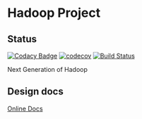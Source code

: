 # Hadoop Project
## Status
[![Codacy Badge](https://api.codacy.com/project/badge/Grade/88880bd2f3d346b8a2626391edb25798)](https://www.codacy.com/app/liuyuanbo92/hadoop-ng?utm_source=github.com&amp;utm_medium=referral&amp;utm_content=yuanboliu/hadoop-ng&amp;utm_campaign=Badge_Grade)
[![codecov](https://codecov.io/gh/yuanboliu/hadoop-ng/branch/master/graph/badge.svg)](https://codecov.io/gh/yuanboliu/hadoop-ng)
[![Build Status](https://travis-ci.org/yuanboliu/hadoop-ng.svg?branch=master)](https://travis-ci.org/yuanboliu/hadoop-ng)

Next Generation of Hadoop

## Design docs
[Online Docs](https://docs.google.com/document/d/1x867LJu95Yu8LZZvALPHrYtdWM-vrFAfEbpQh-YuqEc/edit?usp=sharing)
